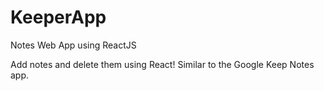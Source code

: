 # KeeperApp
Notes Web App using ReactJS

Add notes and delete them using React! Similar to the Google Keep Notes app.
